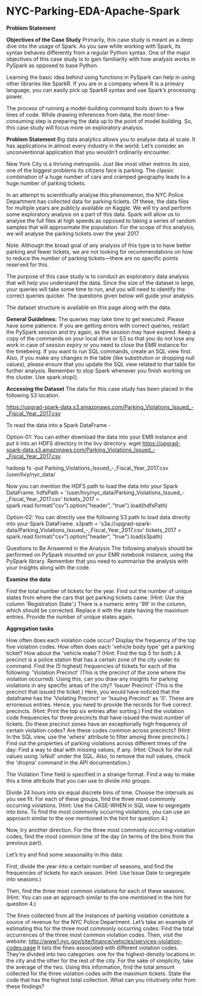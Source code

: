 # NYC-Parking-EDA-Apache-Spark


**Problem Statement**

**Objectives of the Case Study**
Primarily, this case study is meant as a deep dive into the usage of Spark. As you saw while working with Spark, its syntax behaves differently from a regular Python syntax. One of the major objectives of this case study is to gain familiarity with how analysis works in PySpark as opposed to base Python.

Learning the basic idea behind using functions in PySpark can help in using other libraries like SparkR. If you are in a company where R is a primary language, you can easily pick up SparkR syntax and use Spark’s processing power.

The process of running a model-building command boils down to a few lines of code. While drawing inferences from data, the most time-consuming step is preparing the data up to the point of model building. So, this case study will focus more on exploratory analysis.

 

**Problem Statement**
Big data analytics allows you to analyse data at scale. It has applications in almost every industry in the world. Let’s consider an unconventional application that you wouldn’t ordinarily encounter.

 

New York City is a thriving metropolis. Just like most other metros its size, one of the biggest problems its citizens face is parking. The classic combination of a huge number of cars and cramped geography leads to a huge number of parking tickets.

 

In an attempt to scientifically analyse this phenomenon, the NYC Police Department has collected data for parking tickets. Of these, the data files for multiple years are publicly available on Kaggle. We will try and perform some exploratory analysis on a part of this data. Spark will allow us to analyse the full files at high speeds as opposed to taking a series of random samples that will approximate the population. For the scope of this analysis, we will analyse the parking tickets over the year 2017. 

 

Note: Although the broad goal of any analysis of this type is to have better parking and fewer tickets, we are not looking for recommendations on how to reduce the number of parking tickets—there are no specific points reserved for this.

 

The purpose of this case study is to conduct an exploratory data analysis that will help you understand the data. Since the size of the dataset is large, your queries will take some time to run, and you will need to identify the correct queries quicker. The questions given below will guide your analysis.

 

The dataset structure is available on this page along with the data.

 

**General Guidelines:**
The queries may take time to get executed. Please have some patience. If you are getting errors with correct queries, restart the PySpark session and try again, as the session may have expired.
Keep a copy of the commands on your local drive or S3 so that you do not lose any work in case of session expiry or you need to close the EMR instance for the timebeing. 
If you want to run SQL commands, create an SQL view first. Also, if you make any changes in the table (like substitution or dropping null values), please ensure that you update the SQL view related to that table for further analysis.
Remember to stop Spark whenever you finish working on the cluster. Use spark.stop().
 

**Accessing the Dataset**
The data for this case study has been placed in the following S3 location.

 

https://upgrad-spark-data.s3.amazonaws.com/Parking_Violations_Issued_-_Fiscal_Year_2017.csv
 

To read the data into a Spark DataFrame - 

Option-01: You can either download the data into your EMR instance and put it into an HDFS directory in the livy directory. 
wget https://upgrad-spark-data.s3.amazonaws.com/Parking_Violations_Issued_-_Fiscal_Year_2017.csv

hadoop fs -put  Parking_Violations_Issued_-_Fiscal_Year_2017.csv /user/livy/nyc_data/
 

Now you can mention the HDFS path to load the data into your Spark DataFrame. 
hdfsPath = '/user/livy/nyc_data/Parking_Violations_Issued_-_Fiscal_Year_2017.csv'
tickets_2017 = spark.read.format("csv").option("header", "true").load(hdfsPath)
 

Option-02: You can directly use the following S3 path to load data directly into your Spark DataFrame.
s3path = 's3a://upgrad-spark-data/Parking_Violations_Issued_-_Fiscal_Year_2017.csv'
tickets_2017 = spark.read.format("csv").option("header", "true").load(s3path)
 

Questions to Be Answered in the Analysis
The following analysis should be performed on PySpark mounted on your EMR notebook instance, using the PySpark library. Remember that you need to summarise the analysis with your insights along with the code.

 

**Examine the data**

Find the total number of tickets for the year.
Find out the number of unique states from where the cars that got parking tickets came. (Hint: Use the column 'Registration State'.)
There is a numeric entry '99' in the column, which should be corrected. Replace it with the state having the maximum entries. Provide the number of unique states again.
 

**Aggregation tasks**

How often does each violation code occur? Display the frequency of the top five violation codes.
How often does each 'vehicle body type' get a parking ticket? How about the 'vehicle make'? (Hint: Find the top 5 for both.)
A precinct is a police station that has a certain zone of the city under its command. Find the (5 highest) frequencies of tickets for each of the following:
'Violation Precinct' (This is the precinct of the zone where the violation occurred). Using this, can you draw any insights for parking violations in any specific areas of the city?
'Issuer Precinct' (This is the precinct that issued the ticket.)
Here, you would have noticed that the dataframe has the 'Violating Precinct' or 'Issuing Precinct' as '0'. These are erroneous entries. Hence, you need to provide the records for five correct precincts. (Hint: Print the top six entries after sorting.)
Find the violation code frequencies for three precincts that have issued the most number of tickets. Do these precinct zones have an exceptionally high frequency of certain violation codes? Are these codes common across precincts? 
(Hint: In the SQL view, use the 'where' attribute to filter among three precincts.)
Find out the properties of parking violations across different times of the day:
Find a way to deal with missing values, if any.
(Hint: Check for the null values using 'isNull' under the SQL. Also, to remove the null values, check the 'dropna' command in the API documentation.)

The Violation Time field is specified in a strange format. Find a way to make this a time attribute that you can use to divide into groups.

Divide 24 hours into six equal discrete bins of time. Choose the intervals as you see fit. For each of these groups, find the three most commonly occurring violations.
(Hint: Use the CASE-WHEN in SQL view to segregate into bins. To find the most commonly occurring violations, you can use an approach similar to the one mentioned in the hint for question 4.)

Now, try another direction. For the three most commonly occurring violation codes, find the most common time of the day (in terms of the bins from the previous part).

Let’s try and find some seasonality in this data:

First, divide the year into a certain number of seasons, and find the frequencies of tickets for each season. (Hint: Use Issue Date to segregate into seasons.)

Then, find the three most common violations for each of these seasons.
(Hint: You can use an approach similar to the one mentioned in the hint for question 4.)

The fines collected from all the instances of parking violation constitute a source of revenue for the NYC Police Department. Let’s take an example of estimating this for the three most commonly occurring codes:
Find the total occurrences of the three most common violation codes.
Then, visit the website:
http://www1.nyc.gov/site/finance/vehicles/services-violation-codes.page
It lists the fines associated with different violation codes. They’re divided into two categories: one for the highest-density locations in the city and the other for the rest of the city. For the sake of simplicity, take the average of the two.
Using this information, find the total amount collected for the three violation codes with the maximum tickets. State the code that has the highest total collection.
What can you intuitively infer from these findings?
